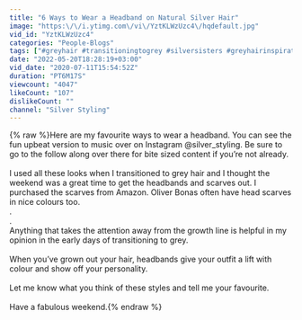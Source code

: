 ```yaml
---
title: "6 Ways to Wear a Headband on Natural Silver Hair"
image: "https:\/\/i.ytimg.com\/vi\/YztKLWzUzc4\/hqdefault.jpg"
vid_id: "YztKLWzUzc4"
categories: "People-Blogs"
tags: ["#greyhair #transitioningtogrey #silversisters #greyhairinspiration #greyhairgrowout"]
date: "2022-05-20T18:28:19+03:00"
vid_date: "2020-07-11T15:54:52Z"
duration: "PT6M17S"
viewcount: "4047"
likeCount: "107"
dislikeCount: ""
channel: "Silver Styling"
---
```

{% raw %}Here are my favourite ways to wear a headband. You can see the fun upbeat version to music over on Instagram @silver_styling. Be sure to go to the follow along over there for bite sized content if you’re not already.<br /><br />I used all these looks when I transitioned to grey hair and I thought the weekend was a great time to get the headbands and scarves out. I purchased the scarves from Amazon. Oliver Bonas often have head scarves in nice colours too.<br />.<br />.<br />Anything that takes the attention away from the growth line is helpful in my opinion in the early days of transitioning to grey. <br /><br />When you’ve grown out your hair, headbands give your outfit a lift with colour and show off your personality. <br /><br />Let me know what you think of these styles and tell me your favourite.<br /><br />Have a fabulous weekend.{% endraw %}
